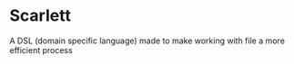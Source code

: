 # Scarlett

A DSL (domain specific language) made to make working with file a more efficient process
